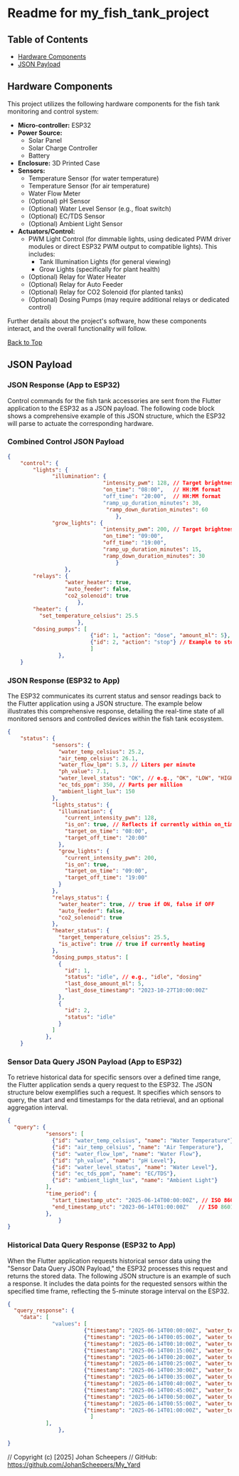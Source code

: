# Readme for my_fish_tank_project

## Table of Contents
* [Hardware Components](#hardware-components)
* [JSON Payload](#json-payload)

## Hardware Components

This project utilizes the following hardware components for the fish tank monitoring and control system:

*   **Micro-controller:** ESP32
*   **Power Source:**
    *   Solar Panel
    *   Solar Charge Controller
    *   Battery
*   **Enclosure:** 3D Printed Case
*   **Sensors:**
    *   Temperature Sensor (for water temperature)
    *   Temperature Sensor (for air temperature)
    *   Water Flow Meter
    *   (Optional) pH Sensor
    *   (Optional) Water Level Sensor (e.g., float switch)
    *   (Optional) EC/TDS Sensor
    *   (Optional) Ambient Light Sensor
*   **Actuators/Control:**
    *   PWM Light Control (for dimmable lights, using dedicated PWM driver modules or direct ESP32 PWM output to compatible lights). This includes:
        *   Tank Illumination Lights (for general viewing)
        *   Grow Lights (specifically for plant health)
    *   (Optional) Relay for Water Heater
    *   (Optional) Relay for Auto Feeder
    *   (Optional) Relay for CO2 Solenoid (for planted tanks)
    *   (Optional) Dosing Pumps (may require additional relays or dedicated control)

Further details about the project's software, how these components interact, and the overall functionality will follow.

[Back to Top](#readme-for-my_fish_tank_project)

## JSON Payload 

### JSON Response (App to ESP32)

Control commands for the fish tank accessories are sent from the Flutter application to the ESP32 as a JSON payload. The following code block shows a comprehensive example of this JSON structure, which the ESP32 will parse to actuate the corresponding hardware.

### Combined Control JSON Payload

```json
{
    "control": {
        "lights": {
              "illumination": {
                              "intensity_pwm": 128, // Target brightness (0-255)
                              "on_time": "08:00",   // HH:MM format
                              "off_time": "20:00",  // HH:MM format
                              "ramp_up_duration_minutes": 30,
                               "ramp_down_duration_minutes": 60
                                  },
              "grow_lights": {
                              "intensity_pwm": 200, // Target brightness (0-255)
                              "on_time": "09:00",
                              "off_time": "19:00",
                              "ramp_up_duration_minutes": 15,
                              "ramp_down_duration_minutes": 30
                                  }
                  },
        "relays": {
                  "water_heater": true,
                  "auto_feeder": false,
                  "co2_solenoid": true
                      },
        "heater": {
          "set_temperature_celsius": 25.5
                      },
        "dosing_pumps": [
                          {"id": 1, "action": "dose", "amount_ml": 5},
                          {"id": 2, "action": "stop"} // Example to stop a pump if it runs continuously
                          ]
                },
    }

```

### JSON Response (ESP32 to App)

The ESP32 communicates its current status and sensor readings back to the Flutter application using a JSON structure. The example below illustrates this comprehensive response, detailing the real-time state of all monitored sensors and controlled devices within the fish tank ecosystem.


```json
{
    "status": {
              "sensors": {
                "water_temp_celsius": 25.2,
                "air_temp_celsius": 26.1,
                "water_flow_lpm": 5.3, // Liters per minute
                "ph_value": 7.1,
                "water_level_status": "OK", // e.g., "OK", "LOW", "HIGH"
                "ec_tds_ppm": 350, // Parts per million
                "ambient_light_lux": 150
              },
              "lights_status": {
                "illumination": {
                  "current_intensity_pwm": 128,
                  "is_on": true, // Reflects if currently within on_time and not ramping down to 0
                  "target_on_time": "08:00",
                  "target_off_time": "20:00"
                },
                "grow_lights": {
                  "current_intensity_pwm": 200,
                  "is_on": true,
                  "target_on_time": "09:00",
                  "target_off_time": "19:00"
                }
              },
              "relays_status": {
                "water_heater": true, // true if ON, false if OFF
                "auto_feeder": false,
                "co2_solenoid": true
              },
              "heater_status": {
                "target_temperature_celsius": 25.5,
                "is_active": true // true if currently heating
              },
              "dosing_pumps_status": [
                {
                  "id": 1,
                  "status": "idle", // e.g., "idle", "dosing"
                  "last_dose_amount_ml": 5,
                  "last_dose_timestamp": "2023-10-27T10:00:00Z"
                },
                {
                  "id": 2,
                  "status": "idle"
                }
              ]
            },
    }

```

### Sensor Data Query JSON Payload (App to ESP32)

To retrieve historical data for specific sensors over a defined time range, the Flutter application sends a query request to the ESP32. The JSON structure below exemplifies such a request. It specifies which sensors to query, the start and end timestamps for the data retrieval, and an optional aggregation interval.


```json
{
  "query": {
            "sensors": [
              {"id": "water_temp_celsius", "name": "Water Temperature"},
              {"id": "air_temp_celsius", "name": "Air Temperature"},
              {"id": "water_flow_lpm", "name": "Water Flow"},
              {"id": "ph_value", "name": "pH Level"},
              {"id": "water_level_status", "name": "Water Level"},
              {"id": "ec_tds_ppm", "name": "EC/TDS"},
              {"id": "ambient_light_lux", "name": "Ambient Light"}
            ],
            "time_period": {
              "start_timestamp_utc": "2025-06-14T00:00:00Z", // ISO 8601 format
              "end_timestamp_utc": "2023-06-14T01:00:00Z"   // ISO 8601 format
            },
                }
}
```

### Historical Data Query Response (ESP32 to App)

When the Flutter application requests historical sensor data using the "Sensor Data Query JSON Payload," the ESP32 processes this request and returns the stored data. The following JSON structure is an example of such a response. It includes the data points for the requested sensors within the specified time frame, reflecting the 5-minute storage interval on the ESP32.

```json
{
  "query_response": {
    "data": [                         
              "values": [
                        {"timestamp": "2025-06-14T00:00:00Z", "water_temp_celsius": 25.0, "ec_tds_ppm": 340, "water_level_status": "OK", "water_flow_lpm": 5.0, "air_temp_celsius": 26.5, "ph_value": 6.8,"ambient_light_lux": 10},
                        {"timestamp": "2025-06-14T00:05:00Z", "water_temp_celsius": 25.1, "ec_tds_ppm": 342, "water_level_status": "OK", "water_flow_lpm": 5.1, "air_temp_celsius": 26.6, "ph_value": 6.9,"ambient_light_lux": 10},
                        {"timestamp": "2025-06-14T00:10:00Z", "water_temp_celsius": 25.0, "ec_tds_ppm": 341, "water_level_status": "OK", "water_flow_lpm": 5.0, "air_temp_celsius": 26.5, "ph_value": 6.8,"ambient_light_lux": 11},
                        {"timestamp": "2025-06-14T00:15:00Z", "water_temp_celsius": 25.1, "ec_tds_ppm": 343, "water_level_status": "OK", "water_flow_lpm": 4.9, "air_temp_celsius": 26.6, "ph_value": 6.9,"ambient_light_lux": 10},
                        {"timestamp": "2025-06-14T00:20:00Z", "water_temp_celsius": 25.2, "ec_tds_ppm": 345, "water_level_status": "OK", "water_flow_lpm": 5.0, "air_temp_celsius": 26.7, "ph_value": 7.0,"ambient_light_lux": 11},
                        {"timestamp": "2025-06-14T00:25:00Z", "water_temp_celsius": 25.1, "ec_tds_ppm": 344, "water_level_status": "OK", "water_flow_lpm": 5.1, "air_temp_celsius": 26.6, "ph_value": 6.9,"ambient_light_lux": 12},
                        {"timestamp": "2025-06-14T00:30:00Z", "water_temp_celsius": 25.0, "ec_tds_ppm": 346, "water_level_status": "LOW", "water_flow_lpm": 5.0, "air_temp_celsius": 26.5, "ph_value": 6.8,"ambient_light_lux": 10},
                        {"timestamp": "2025-06-14T00:35:00Z", "water_temp_celsius": 25.1, "ec_tds_ppm": 345, "water_level_status": "LOW", "water_flow_lpm": 4.9, "air_temp_celsius": 26.6, "ph_value": 6.9,"ambient_light_lux": 11},
                        {"timestamp": "2025-06-14T00:40:00Z", "water_temp_celsius": 25.2, "ec_tds_ppm": 347, "water_level_status": "OK", "water_flow_lpm": 5.0, "air_temp_celsius": 26.7, "ph_value": 7.0,"ambient_light_lux": 12},
                        {"timestamp": "2025-06-14T00:45:00Z", "water_temp_celsius": 25.2, "ec_tds_ppm": 348, "water_level_status": "OK", "water_flow_lpm": 5.1, "air_temp_celsius": 26.7, "ph_value": 7.0,"ambient_light_lux": 11},
                        {"timestamp": "2025-06-14T00:50:00Z", "water_temp_celsius": 25.3, "ec_tds_ppm": 350, "water_level_status": "OK", "water_flow_lpm": 5.0, "air_temp_celsius": 26.8, "ph_value": 7.1,"ambient_light_lux": 10},
                        {"timestamp": "2025-06-14T00:55:00Z", "water_temp_celsius": 25.2, "ec_tds_ppm": 349, "water_level_status": "OK", "water_flow_lpm": 4.9, "air_temp_celsius": 26.7, "ph_value": 7.0,"ambient_light_lux": 12},
                        {"timestamp": "2025-06-14T01:00:00Z", "water_temp_celsius": 25.3, "ec_tds_ppm": 351, "water_level_status": "OK", "water_flow_lpm": 5.0, "air_temp_celsius": 26.8, "ph_value": 7.1,"ambient_light_lux": 10}
                          ]
            ],
                },
    
}
```


// Copyright (c) [2025] Johan Scheepers
// GitHub: https://github.com/JohanScheepers/My_Yard